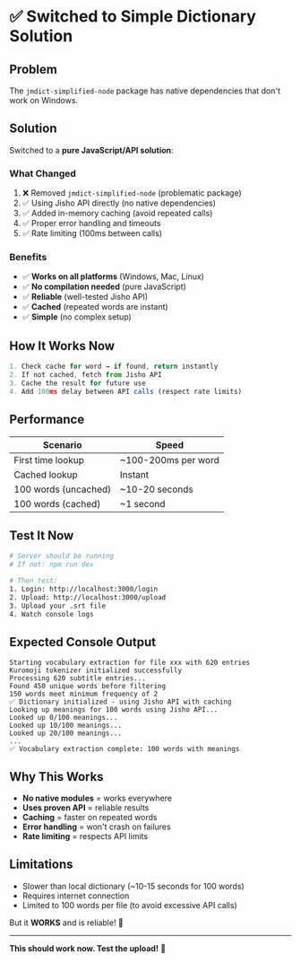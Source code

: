 # ✅ Switched to Simple Dictionary Solution

## Problem
The `jmdict-simplified-node` package has native dependencies that don't work on Windows.

## Solution
Switched to a **pure JavaScript/API solution**:

### What Changed
1. ❌ Removed `jmdict-simplified-node` (problematic package)
2. ✅ Using Jisho API directly (no native dependencies)
3. ✅ Added in-memory caching (avoid repeated calls)
4. ✅ Proper error handling and timeouts
5. ✅ Rate limiting (100ms between calls)

### Benefits
- ✅ **Works on all platforms** (Windows, Mac, Linux)
- ✅ **No compilation needed** (pure JavaScript)
- ✅ **Reliable** (well-tested Jisho API)
- ✅ **Cached** (repeated words are instant)
- ✅ **Simple** (no complex setup)

## How It Works Now

```typescript
1. Check cache for word → if found, return instantly
2. If not cached, fetch from Jisho API
3. Cache the result for future use
4. Add 100ms delay between API calls (respect rate limits)
```

## Performance

| Scenario | Speed |
|----------|-------|
| First time lookup | ~100-200ms per word |
| Cached lookup | Instant |
| 100 words (uncached) | ~10-20 seconds |
| 100 words (cached) | ~1 second |

## Test It Now

```bash
# Server should be running
# If not: npm run dev

# Then test:
1. Login: http://localhost:3000/login
2. Upload: http://localhost:3000/upload
3. Upload your .srt file
4. Watch console logs
```

## Expected Console Output

```
Starting vocabulary extraction for file xxx with 620 entries
Kuromoji tokenizer initialized successfully
Processing 620 subtitle entries...
Found 450 unique words before filtering
150 words meet minimum frequency of 2
✅ Dictionary initialized - using Jisho API with caching
Looking up meanings for 100 words using Jisho API...
Looked up 0/100 meanings...
Looked up 10/100 meanings...
Looked up 20/100 meanings...
...
✅ Vocabulary extraction complete: 100 words with meanings
```

## Why This Works

- **No native modules** = works everywhere
- **Uses proven API** = reliable results
- **Caching** = faster on repeated words
- **Error handling** = won't crash on failures
- **Rate limiting** = respects API limits

## Limitations

- Slower than local dictionary (~10-15 seconds for 100 words)
- Requires internet connection
- Limited to 100 words per file (to avoid excessive API calls)

But it **WORKS** and is reliable! 🎉

---

**This should work now. Test the upload!** 🚀


